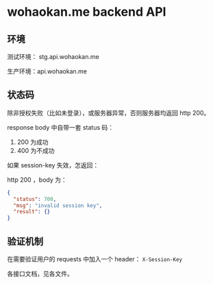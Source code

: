 # wohaokan.me backend API



## 环境

测试环境： stg.api.wohaokan.me

生产环境：api.wohaokan.me



## 状态码

除非授权失败（比如未登录），或服务器异常，否则服务器均返回 http 200。

response body 中自带一套 status 码：

1. 200 为成功
2. 400 为不成功

如果 session-key 失效，怎返回： 

http 200 ，body 为：

```json
{
  "status": 700,
  "msg": "invalid session key",
  "result": {}
}
```



## 验证机制

在需要验证用户的 requests 中加入一个 header： `X-Session-Key`



各接口文档，见各文件。
